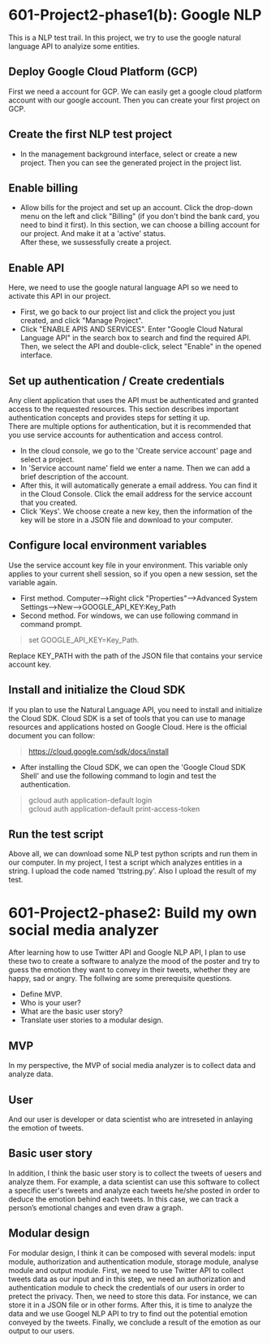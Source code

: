 # 601-Project2-phase1(b): Google NLP

This is a NLP test trail. In this project, we try to use the google natural language API to analyize some entities.

## Deploy Google Cloud Platform (GCP)
First we need a account for GCP. We can easily get a google cloud platform account with our google account. Then you can create your first project on GCP.

## Create the first NLP test project
- In the management background interface, select or create a new project. Then you can see the generated project in the project list.

## Enable billing
- Allow bills for the project and set up an account. Click the drop-down menu on the left and click "Billing" (if you don't bind the bank card, you need to bind it first). In this section, we can choose a billing account for our project. And make it at a 'active' status.</br>
After these, we sussessfully create a project.

## Enable API
Here, we need to use the google natural language API so we need to activate this API in our project.

- First, we go back to our project list and click the project you just created, and click "Manage Project". 
- Click "ENABLE APIS AND SERVICES". Enter "Google Cloud Natural Language API" in the search box to search and find the required API. Then, we select the API and double-click, select "Enable" in the opened interface.

## Set up authentication / Create credentials
Any client application that uses the API must be authenticated and granted access to the requested resources. This section describes important authentication concepts and provides steps for setting it up.</br>
There are multiple options for authentication, but it is recommended that you use service accounts for authentication and access control. 
- In the cloud console, we go to the 'Create service account' page and select a project.
- In 'Service account name' field we enter a name. Then we can add a brief description of the account.
- After this, it will automatically generate a email address. You can find it in the Cloud Console. Click the email address for the service account that you created.
- Click 'Keys'. We choose create a new key, then the information of the key will be store in a JSON file and download to your computer.

## Configure local environment variables
Use the service account key file in your environment. This variable only applies to your current shell session, so if you open a new session, set the variable again.
- First method. Computer-->Right click "Properties"-->Advanced System Settings-->New-->GOOGLE_API_KEY:Key_Path
- Second method. For windows, we can use following command in command prompt.
> set GOOGLE_API_KEY=Key_Path.</br>

Replace KEY_PATH with the path of the JSON file that contains your service account key.

## Install and initialize the Cloud SDK
If you plan to use the Natural Language API, you need to install and initialize the Cloud SDK. Cloud SDK is a set of tools that you can use to manage resources and applications hosted on Google Cloud.
Here is the official document you can follow:
> https://cloud.google.com/sdk/docs/install</br>
- After installing the Cloud SDK, we can open the 'Google Cloud SDK Shell' and use the following command to login and test the authentication.
> gcloud auth application-default login </br>
> gcloud auth application-default print-access-token </br>

## Run the test script
Above all, we can download some NLP test python scripts and run them in our computer.
In my project, I test a script which analyzes entities in a string. I upload the code named 'ttstring.py'. Also I upload the result of my test.

# 601-Project2-phase2: Build my own social media analyzer
After learning how to use Twitter API and Google NLP API, I plan to use these two to create a software to analyze the mood of the poster and try to guess the emotion they want to convey in their tweets, whether they are happy, sad or angry. The follwing are some prerequisite questions.
- Define MVP.
- Who is your user?
- What are the basic user story?
- Translate user stories to a modular design.

## MVP
In my perspective, the MVP of social media analyzer is to collect data and analyze data. 
## User
And our user is developer or data scientist who are intreseted in anlaying the emotion of tweets. 
## Basic user story
In addition, I think the basic user story is to collect the tweets of uesers and analyze them. For example, a data scientist can use this software to collect a specific user's tweets and analyze each tweets he/she posted in order to deduce the emotion behind each tweets. In this case, we can track a person’s emotional changes and even draw a graph.
## Modular design 
For modular design, I think it can be composed with several models: input module, authorization and authentication module, storage module, analyse module and output module. First, we need to use Twitter API to collect tweets data as our input and in this step, we need an authorization and authentication module to check the credentials of our users in order to pretect the privacy. Then, we need to store this data. For instance, we can store it in a JSON file or in other forms. After this, it is time to analyze the data and we use Googel NLP API to try to find out the potential emotion conveyed by the tweets. Finally, we conclude a result of the emotion as our output to our users. 



